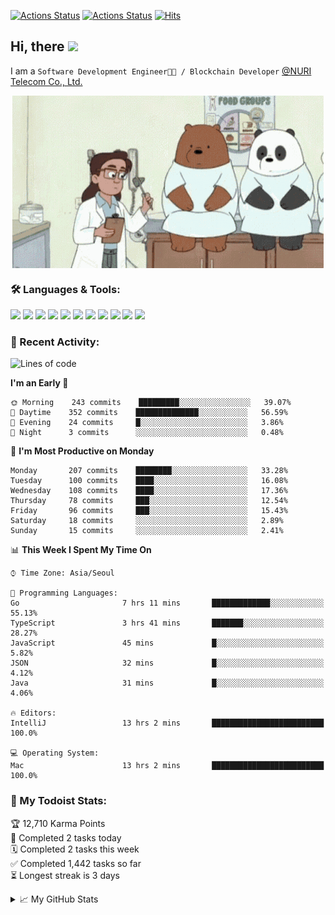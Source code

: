 
[![Actions Status](https://github.com/ddok2/ddok2/workflows/Todoist%20Readme/badge.svg)](https://github.com/ddok2/ddok2/actions)
[![Actions Status](https://github.com/ddok2/ddok2/workflows/wakatime-stats/badge.svg)](https://github.com/ddok2/ddok2/actions)
[![Hits](https://hits.seeyoufarm.com/api/count/incr/badge.svg?url=https%3A%2F%2Fgithub.com%2Fddok2)](https://hits.seeyoufarm.com)

<!-- ![visitors](https://visitor-badge.laobi.icu/badge?page_id=ddok2.ddok2) -->
## Hi, there <img src="https://raw.githubusercontent.com/MartinHeinz/MartinHeinz/master/wave.gif" width="25px">

I am a `Software Development Engineer🧑‍💻 / Blockchain Developer` [@NURI Telecom Co., Ltd.](http://www.nuritelecom.com)


<p align="center">
<img align="center" alt="GIF" src="img/debugging.gif" />
</p>


### 🛠 Languages & Tools:
<p>
    <img src="https://img.shields.io/badge/go-%2300ADD8.svg?&style=for-the-badge&logo=go&logoColor=white"/>
    <img src="https://img.shields.io/badge/node.js%20-%2343853D.svg?&style=for-the-badge&logo=node.js&logoColor=white"/>
    <img src="https://img.shields.io/badge/javascript%20-%23323330.svg?&style=for-the-badge&logo=javascript&logoColor=%23F7DF1E"/>
    <img src="https://img.shields.io/badge/typescript%20-%23007ACC.svg?&style=for-the-badge&logo=typescript&logoColor=white"/>
    <img src="https://img.shields.io/badge/python%20-%2314354C.svg?&style=for-the-badge&logo=python&logoColor=white"/>
    <img src="https://img.shields.io/badge/react%20-%2320232a.svg?&style=for-the-badge&logo=react&logoColor=%2361DAFB"/>
    <img src="https://img.shields.io/badge/AWS%20-%23FF9900.svg?&style=for-the-badge&logo=amazon-aws&logoColor=white"/>
    <img src="https://img.shields.io/badge/Google%20Cloud%20-%234285F4.svg?&style=for-the-badge&logo=google-cloud&logoColor=white"/>
    <img src="https://img.shields.io/badge/docker%20-%230db7ed.svg?&style=for-the-badge&logo=docker&logoColor=white"/>
    <img src="https://img.shields.io/badge/kubernetes%20-%23326ce5.svg?&style=for-the-badge&logo=kubernetes&logoColor=white"/>
    <img src="https://img.shields.io/badge/ansible%20-%231A1918.svg?&style=for-the-badge&logo=ansible&logoColor=white"/>
</p>

### 🌈 Recent Activity:
<!--START_SECTION:waka-->
![Lines of code](https://img.shields.io/badge/From%20Hello%20World%20I%27ve%20Written-599134%20lines%20of%20code-blue)

**I'm an Early 🐤** 

```text
🌞 Morning    243 commits    █████████░░░░░░░░░░░░░░░░   39.07% 
🌆 Daytime    352 commits    ██████████████░░░░░░░░░░░   56.59% 
🌃 Evening    24 commits     █░░░░░░░░░░░░░░░░░░░░░░░░   3.86% 
🌙 Night      3 commits      ░░░░░░░░░░░░░░░░░░░░░░░░░   0.48%

```
📅 **I'm Most Productive on Monday** 

```text
Monday       207 commits    ████████░░░░░░░░░░░░░░░░░   33.28% 
Tuesday      100 commits    ████░░░░░░░░░░░░░░░░░░░░░   16.08% 
Wednesday    108 commits    ████░░░░░░░░░░░░░░░░░░░░░   17.36% 
Thursday     78 commits     ███░░░░░░░░░░░░░░░░░░░░░░   12.54% 
Friday       96 commits     ███░░░░░░░░░░░░░░░░░░░░░░   15.43% 
Saturday     18 commits     ░░░░░░░░░░░░░░░░░░░░░░░░░   2.89% 
Sunday       15 commits     ░░░░░░░░░░░░░░░░░░░░░░░░░   2.41%

```


📊 **This Week I Spent My Time On** 

```text
⌚︎ Time Zone: Asia/Seoul

💬 Programming Languages: 
Go                       7 hrs 11 mins       █████████████░░░░░░░░░░░░   55.13% 
TypeScript               3 hrs 41 mins       ███████░░░░░░░░░░░░░░░░░░   28.27% 
JavaScript               45 mins             █░░░░░░░░░░░░░░░░░░░░░░░░   5.82% 
JSON                     32 mins             █░░░░░░░░░░░░░░░░░░░░░░░░   4.12% 
Java                     31 mins             █░░░░░░░░░░░░░░░░░░░░░░░░   4.06%

🔥 Editors: 
IntelliJ                 13 hrs 2 mins       █████████████████████████   100.0%

💻 Operating System: 
Mac                      13 hrs 2 mins       █████████████████████████   100.0%

```


<!--END_SECTION:waka-->

### 🚧 My Todoist Stats:
<!-- TODO-IST:START -->
🏆  12,710 Karma Points           
🌸  Completed 2 tasks today           
🗓  Completed 2 tasks this week           
✅  Completed 1,442 tasks so far           
⏳  Longest streak is 3 days
<!-- TODO-IST:END -->

<details>
<summary>📈 My GitHub Stats</summary>
<p align="center"> <img src="https://github-readme-stats.vercel.app/api?username=ddok2&show_icons=true" alt="ddok2" />
</details>
